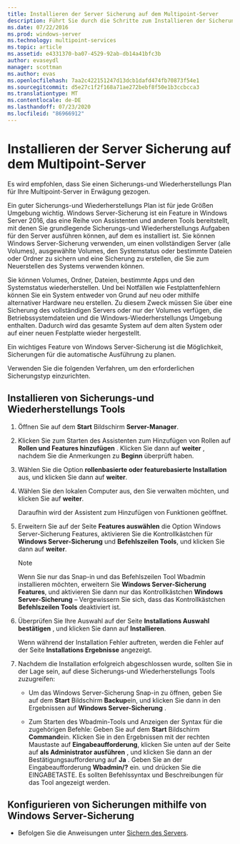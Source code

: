 ```yaml
---
title: Installieren der Server Sicherung auf dem Multipoint-Server
description: Führt Sie durch die Schritte zum Installieren der Sicherungs-und Wiederherstellungs Tools
ms.date: 07/22/2016
ms.prod: windows-server
ms.technology: multipoint-services
ms.topic: article
ms.assetid: e4331370-ba07-4529-92ab-db14a41bfc3b
author: evaseydl
manager: scottman
ms.author: evas
ms.openlocfilehash: 7aa2c422151247d13dcb1dafd474fb70873f54e1
ms.sourcegitcommit: d5e27c1f2f168a71ae272bebf8f50e1b3ccbcca3
ms.translationtype: MT
ms.contentlocale: de-DE
ms.lasthandoff: 07/23/2020
ms.locfileid: "86966912"
---
```

# <a name="install-server-backup-on-your-multipoint-server"></a>Installieren der Server Sicherung auf dem Multipoint-Server
Es wird empfohlen, dass Sie einen Sicherungs-und Wiederherstellungs Plan für Ihre Multipoint-Server in Erwägung gezogen.
  
Ein guter Sicherungs-und Wiederherstellungs Plan ist für jede Größen Umgebung wichtig. Windows Server-Sicherung ist ein Feature in Windows Server 2016, das eine Reihe von Assistenten und anderen Tools bereitstellt, mit denen Sie grundlegende Sicherungs-und Wiederherstellungs Aufgaben für den Server ausführen können, auf dem es installiert ist. Sie können Windows Server-Sicherung verwenden, um einen vollständigen Server (alle Volumes), ausgewählte Volumes, den Systemstatus oder bestimmte Dateien oder Ordner zu sichern und eine Sicherung zu erstellen, die Sie zum Neuerstellen des Systems verwenden können.  
  
Sie können Volumes, Ordner, Dateien, bestimmte Apps und den Systemstatus wiederherstellen. Und bei Notfällen wie Festplattenfehlern können Sie ein System entweder von Grund auf neu oder mithilfe alternativer Hardware neu erstellen. Zu diesem Zweck müssen Sie über eine Sicherung des vollständigen Servers oder nur der Volumes verfügen, die Betriebssystemdateien und die Windows-Wiederherstellungs Umgebung enthalten. Dadurch wird das gesamte System auf dem alten System oder auf einer neuen Festplatte wieder hergestellt.  
  
Ein wichtiges Feature von Windows Server-Sicherung ist die Möglichkeit, Sicherungen für die automatische Ausführung zu planen.  
  
Verwenden Sie die folgenden Verfahren, um den erforderlichen Sicherungstyp einzurichten.  
  
## <a name="install-backup-and-recovery-tools"></a>Installieren von Sicherungs-und Wiederherstellungs Tools  
  
1.  Öffnen Sie auf dem **Start** Bildschirm **Server-Manager**.  
  
2.  Klicken Sie zum Starten des Assistenten zum Hinzufügen von Rollen auf **Rollen und Features hinzufügen** . Klicken Sie dann auf **weiter** , nachdem Sie die Anmerkungen zu **Beginn** überprüft haben.  
  
3.  Wählen Sie die Option **rollenbasierte oder featurebasierte Installation** aus, und klicken Sie dann auf **weiter**.  
  
4.  Wählen Sie den lokalen Computer aus, den Sie verwalten möchten, und klicken Sie auf **weiter**.  
  
    Daraufhin wird der Assistent zum Hinzufügen von Funktionen geöffnet.  
  
5.  Erweitern Sie auf der Seite **Features auswählen** die Option Windows Server-Sicherung Features, aktivieren Sie die Kontrollkästchen für **Windows Server-Sicherung** und **Befehlszeilen Tools**, und klicken Sie dann auf **weiter**.  
  
    > [!NOTE]  
    > Wenn Sie nur das Snap-in und das Befehlszeilen Tool Wbadmin installieren möchten, erweitern Sie **Windows Server-Sicherung Features**, und aktivieren Sie dann nur das Kontrollkästchen **Windows Server-Sicherung** – Vergewissern Sie sich, dass das Kontrollkästchen **Befehlszeilen Tools** deaktiviert ist.  
  
6.  Überprüfen Sie Ihre Auswahl auf der Seite **Installations Auswahl bestätigen** , und klicken Sie dann auf **Installieren**.  
  
    Wenn während der Installation Fehler auftreten, werden die Fehler auf der Seite **Installations Ergebnisse** angezeigt.  
  
7.  Nachdem die Installation erfolgreich abgeschlossen wurde, sollten Sie in der Lage sein, auf diese Sicherungs-und Wiederherstellungs Tools zuzugreifen:  
  
    -   Um das Windows Server-Sicherung Snap-in zu öffnen, geben Sie auf dem **Start** Bildschirm **Backup**ein, und klicken Sie dann in den Ergebnissen auf **Windows Server-Sicherung** .  
  
    -   Zum Starten des Wbadmin-Tools und Anzeigen der Syntax für die zugehörigen Befehle: Geben Sie auf dem **Start** Bildschirm **Command**ein. Klicken Sie in den Ergebnissen mit der rechten Maustaste auf **Eingabeaufforderung**, klicken Sie unten auf der Seite auf **als Administrator ausführen** , und klicken Sie dann an der Bestätigungsaufforderung auf **Ja** . Geben Sie an der Eingabeaufforderung **Wbadmin/?** ein. und drücken Sie die EINGABETASTE. Es sollten Befehlssyntax und Beschreibungen für das Tool angezeigt werden.  
  
## <a name="configure-backups-using-windows-server-backup"></a>Konfigurieren von Sicherungen mithilfe von Windows Server-Sicherung  
  
-   Befolgen Sie die Anweisungen unter [Sichern des Servers](/previous-versions/windows/it-pro/windows-server-2008-R2-and-2008/cc753528(v=ws.11)). 

